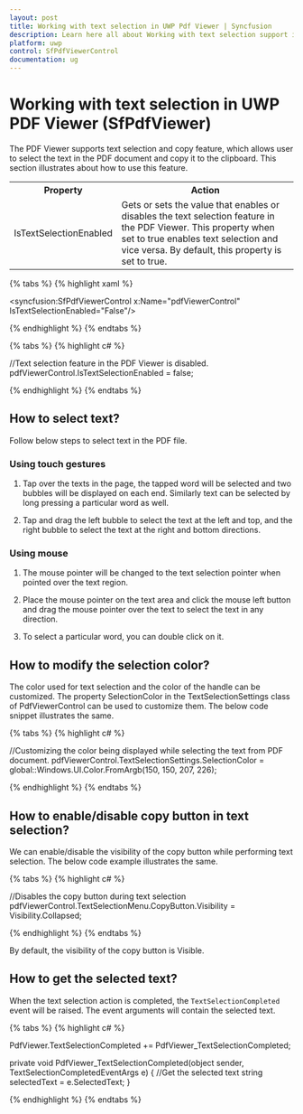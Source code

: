 ```yaml
---
layout: post
title: Working with text selection in UWP Pdf Viewer | Syncfusion
description: Learn here all about Working with text selection support in Syncfusion<sup>®</sup> UWP Pdf Viewer (SfPdfViewer) control, its elements, and more.
platform: uwp
control: SfPdfViewerControl
documentation: ug
---
```


# Working with text selection in UWP PDF Viewer (SfPdfViewer)

The PDF Viewer supports text selection and copy feature, which allows user to select the text in the PDF document and copy it to the clipboard. This section illustrates about how to use this feature.

<table>

<tr>
<th>Property</th>
<th>Action</th>
</tr>

<tr>
<td>IsTextSelectionEnabled</td>
<td>Gets or sets the value that enables or disables the text selection feature in the PDF Viewer. This property when set to true enables text selection and vice versa. By default, this property is set to true.</td>
</tr>

</table>

{% tabs %}
{% highlight xaml %}

<syncfusion:SfPdfViewerControl x:Name="pdfViewerControl" IsTextSelectionEnabled="False"/>

{% endhighlight %}
{% endtabs %}

{% tabs %}
{% highlight c# %}

//Text selection feature in the PDF Viewer is disabled.
pdfViewerControl.IsTextSelectionEnabled = false;

{% endhighlight %}
{% endtabs %}

## How to select text?

Follow below steps to select text in the PDF file. 

### Using touch gestures

1) Tap over the texts in the page, the tapped word will be selected and two bubbles will be displayed on each end. Similarly text can be selected by long pressing a particular word as well.

2) Tap and drag the left bubble to select the text at the left and top, and the right bubble to select the text at the right and bottom directions. 

### Using mouse

1) The mouse pointer will be changed to the text selection pointer when pointed over the text region.

2) Place the mouse pointer on the text area and click the mouse left button and drag the mouse pointer over the text to select the text in any direction.

3) To select a particular word, you can double click on it.

## How to modify the selection color?

The color used for text selection and the color of the handle can be customized. The property SelectionColor in the TextSelectionSettings class of PdfViewerControl can be used to customize them. The below code snippet illustrates the same.

{% tabs %}
{% highlight c# %}

//Customizing the color being displayed while selecting the text from PDF document.
pdfViewerControl.TextSelectionSettings.SelectionColor = global::Windows.UI.Color.FromArgb(150, 150, 207, 226);

{% endhighlight %}
{% endtabs %}

## How to enable/disable copy button in text selection?

We can enable/disable the visibility of the copy button while performing text selection. The below code example illustrates the same.

{% tabs %}
{% highlight c# %}

//Disables the copy button during text selection
pdfViewerControl.TextSelectionMenu.CopyButton.Visibility = Visibility.Collapsed;

{% endhighlight %}
{% endtabs %}

By default, the visibility of the copy button is Visible.

## How to get the selected text?

When the text selection action is completed, the `TextSelectionCompleted` event will be raised. The event arguments will contain the selected text.

{% tabs %}
{% highlight c# %}

PdfViewer.TextSelectionCompleted += PdfViewer_TextSelectionCompleted;

private void PdfViewer_TextSelectionCompleted(object sender, TextSelectionCompletedEventArgs e)
{
    //Get the selected text
    string selectedText = e.SelectedText;
}

{% endhighlight %}
{% endtabs %}
